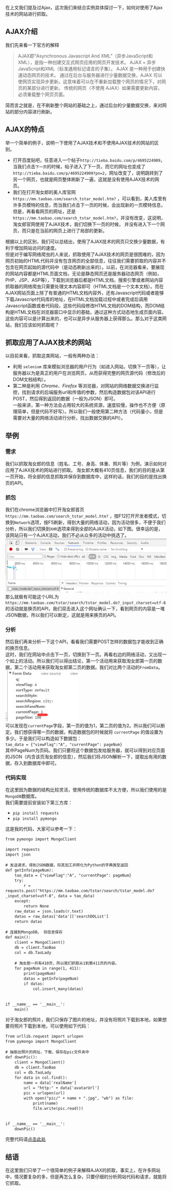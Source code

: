 在上文我们提及过Ajax，这次我们来结合实例具体探讨一下，如何对使用了Ajax技术的网站进行抓取。  
## AJAX介绍  
我们先来看一下官方的解释  
> AJAX即“Asynchronous Javascript And XML”（异步JavaScript和XML），是指一种创建交互式网页应用的网页开发技术。
AJAX = 异步 JavaScript和XML（标准通用标记语言的子集）。
AJAX 是一种用于创建快速动态网页的技术。
通过在后台与服务器进行少量数据交换，AJAX 可以使网页实现异步更新。这意味着可以在不重新加载整个网页的情况下，对网页的某部分进行更新。
传统的网页（不使用 AJAX）如果需要更新内容，必须重载整个网页页面。  
  
简而言之就是，在不刷新整个网站的基础之上，通过后台的少量数据交换，来对网站的部分内容进行刷新。   
## AJAX的特点 
举一个简单的例子，说明一下使用了AJAX技术和不使用AJAX技术的网站的区别。  
* 打开百度贴吧，任意进入一个帖子`http://tieba.baidu.com/p/4695224909`，当我们点击`下一页`的时候，帖子进入了下一页，而它的网址也变成了`http://tieba.baidu.com/p/4695224909?pn=2`，网址改变了，说明跳转到了另一个网页，也就是网页整体刷新了一遍，这就是没有使用AJAX技术的网页。  
* 我们在打开淘女郎的美人库官网`https://mm.taobao.com/search_tstar_model.htm?` ，可以看到，美人库里有许多页模特的信息，而当我们点击下一页的时候，会出现新的一页模特信息，但是，再看看网页的网址，还是`https://mm.taobao.com/search_tstar_model.htm?`，并没有改变，这说明，淘女郎官网使用了AJAX技术，我们切换下一页的时候， 并没有进入下一个网页，而只是在当前的网页上进行了局部的更新。   
  
根据以上的区别，我们可以总结出，使用了AJAX技术的网页只交换少量数据，有利于增加网站访问的速度。  
但是对于编写网络爬虫的人来说，抓取使用了AJAX技术的网页是很困难的，因为网页初始的HTML代码并没有包含网页的全部信息，往往我们需要抓取的内容并不包含在网页起始的源代码中（是动态刷新出来的）。以前，在浏览器看来，要展现的网站内容都是HTML页面文档，无论是静态网页还是服务器动态网页（例如，PHP、JSP、ASP等），下载到浏览器后都是HTML文档，搜索引擎或者网站内容抓取器的网络爬虫只需要处理文本内容即可（HTML文档是一个文本文档）。而在AJAX网站页面上除了有普通的HTML文档内容外，还有Javascript代码或者能够下载Javascript代码库的地址，在HTML文档加载过程中或者完成后调用Javascript函数或者代码段，这些代码段修改HTML文档的DOM结构，而DOM结构是HTML文档在浏览器窗口中显示的基础，通过这种方式动态地生成页面内容。这些内容可以是计算出来的，也可以是异步从服务器上获得那么。那么对于这类网站，我们应该如何抓取呢？  

## 抓取应用了AJAX技术的网站  
以目前来看，抓取这类网站，一般有两种办法：  
* 利用 `selenium` 库来模拟浏览器的用户行为（如进入网站，切换下一页等），让服务器以为是真正的用户在浏览网页，从而获得完整的网页源代码（修改后的DOM文档结构）。  
* 第二种是利用 *Chrome、Firefox* 等浏览器，对网站的网络数据交换进行监控，找到请求的后端服务url和传值的参数，然后构造数据包对该API进行POST，然后得到返回的数据（一般为JSON）即可。  
一般来讲，第一种方法会占用较大的系统资源，速度较慢，操作也不方便（原理简单，但是代码不好写）。所以我们一般使用第二种方法（代码量小，但是需要对大量的网络活动进行分析，找出数据交换的API）。  
## 举例  
### 需求
我们以抓取淘女郎的信息（姓名、工号、身高、体重、照片等）为例，演示如何对应用了AJAX技术的网站进行抓取。 淘女郎大概有410页信息，我们的目的是从第一页开始，将全部的信息抓取并保存到数据库中，这样的话，我们的目的是找出换页的API。
### 抓包
我们在chrome浏览器中打开淘女郎首页`https://mm.taobao.com/search_tstar_model.htm?` ，按F12打开开发者模式，切换到`Network`选项，按F5刷新，得到大量的网络活动，因为活动很多，不便于我们分析，所以我们切换到`XHR`选项来得到全部的AJAX活动，如下图。很幸运的是，该网站只有一个AJAX活动，我们不必从众多的活动中挑选了。
![image](\img\taonvlangnetwork.png)  
那么就极有可能这个URL为`https://mm.taobao.com/tstar/search/tstar_model.do?_input_charset=utf-8` 的活动就是换页的API，我们双击进入这个网址确认一下，看到网页的内容是一堆JSON数据，所以我们可以断定，这就是用来换页的API。  
### 分析  
然后我们再来分析一下这个API，看看我们需要POST怎样的数据包才能收到正确的换页信息。  
这时，我们在网站中点击下一页，切换到下一页。再看右边的网络活动，又出现一个如上的活动。所以我们可以得出结论，第一个活动用来获取淘女郎第一页的数据，第二个活动用来获取淘女郎第二页的数据。我们对比两个活动的`FromData`。  
![image](\img\nextpage.png)   
可以发现在`currentPage`字段，第一页的值为1，第二页的值为2。所以我们可以断定。我们想获得哪一页的数据，构造数据包的时候就将 `currentPage` 的值设置为多少。于是我们可以构造如下数据包：  
`tao_data = {"viewFlag":"A", "currentPage": pageNum}`  
其中PageNum为页码。我们只要将这个数据包发给服务器，就可以得到对应页面的JSON（内含该页淘女郎的信息），然后我们将JSON解析一下，提取出有用的数据，存入到数据库中即可。  

### 代码实现  
在这里因为数据的结构比较灵活，使用传统的数据库不太方便，所以我们使用的是`MongoDB`数据库。  
我们需要提前安装如下第三方库：  
* `pip install requests`  
* `pip install pymongo`  
  
这是我的代码，大家可以参考一下：  
```
from pymongo import MongoClient

import requests
import json

# 发送请求，得到JSON数据，将其加工并转化为Python的字典类型返回
def getInfo(pageNum):
    tao_data = {"viewFlag":"A", "currentPage": pageNum}
    try:
        r = requests.post("https://mm.taobao.com/tstar/search/tstar_model.do?_input_charset=utf-8", data = tao_data)
    except:
        return None
    raw_datas = json.loads(r.text)
    datas = raw_datas['data']['searchDOList']
    return datas

# 连接到MongoDB， 将信息保存
def main():
    client = MongoClient()
    db = client.TaoBao 
    col = db.TaoLady
    
    # 淘女郎一共有410页，所以我们抓取从1到第411页的内容。
    for pageNum in range(1, 411):
        print(pageNum)
        datas = getInfo(pageNum)
        if datas:
            col.insert_many(datas)


if __name__ == '__main__':
    main()

```   
   
对于淘女郎的照片，我们只保存了图片的地址，并没有将照片下载到本地，如果想要将照片下载到本地，可以使用如下代码：  
```
from urllib.request import urlopen
from pymongo import MongoClient

# 抽取出照片的网址，下载，保存在pic文件夹中
def downPic():
    client = MongoClient()
    db = client.TaoBao 
    col = db.TaoLady
    for data in col.find():
        name = data['realName']
        url = "http:" + data['avatarUrl']
        pic = urlopen(url)
        with open("pic/" + name + ".jpg", "wb") as file:
            print(name)
            file.write(pic.read())


if __name__ == '__main__':
    downPic()
```    
完整代码请[点击此处](https://github.com/WiseDoge/TaoBaoLady_Spider)   
##  结语  
在这里我们只举了一个很简单的例子来解释AJAX的抓取，事实上，在许多网站中，情况要复杂的多，但是再怎么复杂，只要仔细的分析网站代码和请求，就能将它抓取。 

